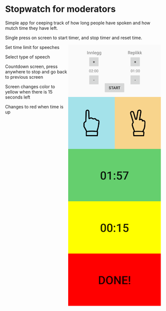 # Stopwatch for moderators

Simple app for ceeping track of how long people have spoken and how mutch time they have left.

Single press on screen to start timer, and stop timer and reset time.

Set time limit for speeches
<img align="right" width="300" src="img/setTime.png">

Select type of speech
<img align="right" width="300" src="img/selectType.png">

Countdown screen, press anywhere to stop and go back to previous screen
<img align="right" width="300" src="img/countdown1.png">

Screen changes color to yellow when there is 15 seconds left
<img align="right" width="300" src="img/countdown2.png">

Changes to red when time is up
<img align="right" width="300" src="img/countdown3.png">
